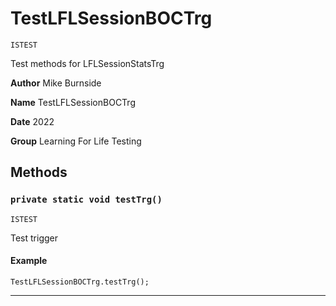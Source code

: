 # TestLFLSessionBOCTrg

`ISTEST`

Test methods for LFLSessionStatsTrg


**Author** Mike Burnside


**Name** TestLFLSessionBOCTrg


**Date** 2022


**Group** Learning For Life Testing

## Methods
### `private static void testTrg()`

`ISTEST`

Test trigger

#### Example
```apex
TestLFLSessionBOCTrg.testTrg();
```


---
